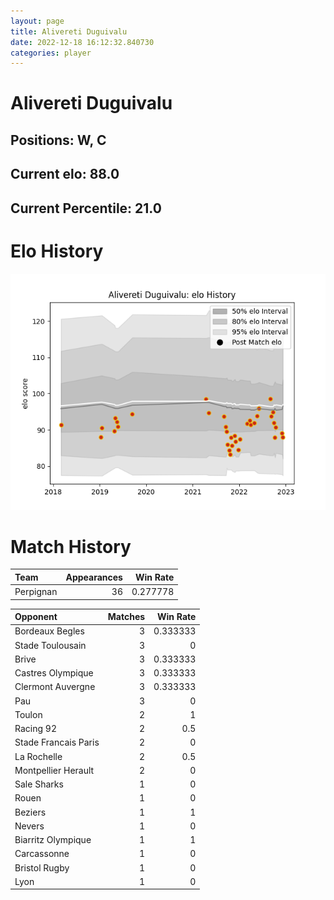 ```yaml
---  
layout: page  
title: Alivereti Duguivalu  
date: 2022-12-18 16:12:32.840730  
categories: player  
---
```

# Alivereti Duguivalu

## Positions: W, C

## Current elo: 88.0

## Current Percentile: 21.0

# Elo History


![elo history](history_AliveretiDuguivalu.png)
# Match History


| Team      |   Appearances |   Win Rate |
|:----------|--------------:|-----------:|
| Perpignan |            36 |   0.277778 |

| Opponent             |   Matches |   Win Rate |
|:---------------------|----------:|-----------:|
| Bordeaux Begles      |         3 |   0.333333 |
| Stade Toulousain     |         3 |   0        |
| Brive                |         3 |   0.333333 |
| Castres Olympique    |         3 |   0.333333 |
| Clermont Auvergne    |         3 |   0.333333 |
| Pau                  |         3 |   0        |
| Toulon               |         2 |   1        |
| Racing 92            |         2 |   0.5      |
| Stade Francais Paris |         2 |   0        |
| La Rochelle          |         2 |   0.5      |
| Montpellier Herault  |         2 |   0        |
| Sale Sharks          |         1 |   0        |
| Rouen                |         1 |   0        |
| Beziers              |         1 |   1        |
| Nevers               |         1 |   0        |
| Biarritz Olympique   |         1 |   1        |
| Carcassonne          |         1 |   0        |
| Bristol Rugby        |         1 |   0        |
| Lyon                 |         1 |   0        |